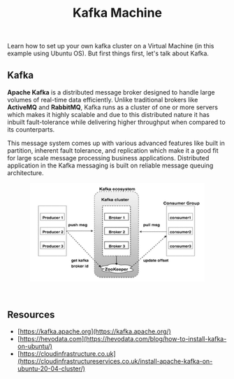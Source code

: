 <h1 align="center">
    Kafka Machine
</h1>

<br />

Learn how to set up your own kafka cluster on a Virtual Machine
(in this example using Ubuntu OS). But first things first, let's
talk about Kafka.

## Kafka

**Apache Kafka** is a distributed message broker designed to handle 
large volumes of real-time data efficiently. 
Unlike traditional brokers like **ActiveMQ** and **RabbitMQ**, 
Kafka runs as a cluster of one or more servers which makes 
it highly scalable and due to this distributed nature it 
has inbuilt fault-tolerance while delivering higher throughput 
when compared to its counterparts.

This message system comes up with various advanced features 
like built in partition, inherent fault tolerance, 
and replication which make it a good fit for 
large scale message processing business applications. 
Distributed application in the Kafka messaging is 
built on reliable message queuing architecture.

<p align="center">
    <img src="assets/kafka-overflow.png" width="400" alt="kafka-overflow" />
</p>

<br />

## Resources

- [https://kafka.apache.org](https://kafka.apache.org/)
- [https://hevodata.com](https://hevodata.com/blog/how-to-install-kafka-on-ubuntu/)
- [https://cloudinfrastructure.co.uk](https://cloudinfrastructureservices.co.uk/install-apache-kafka-on-ubuntu-20-04-cluster/)